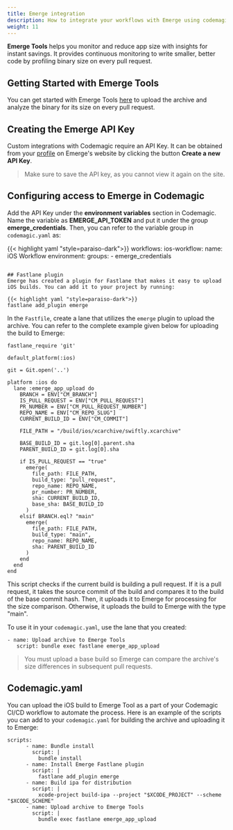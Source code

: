 ```yaml
---
title: Emerge integration
description: How to integrate your workflows with Emerge using codemagic.yaml
weight: 11
---
```


**Emerge Tools** helps you monitor and reduce app size with insights for instant savings. It provides continuous monitoring to write smaller, better code by profiling binary size on every pull request. 

## Getting Started with Emerge Tools
You can get started with Emerge Tools [here](https://www.emergetools.com/) to upload the archive and analyze the binary for its size on every pull request.

## Creating the Emerge API Key
Custom integrations with Codemagic require an API Key. It can be obtained from your [profile](https://www.emergetools.com/profile) on Emerge's website by clicking the button **Create a new API Key**. 

>  Make sure to save the API key, as you cannot view it again on the site.

## Configuring access to Emerge in Codemagic

Add the API Key under the **environment variables** section in Codemagic. Name the variable as **EMERGE_API_TOKEN** and put it under the group **emerge_credentials**. Then, you can refer to the variable group in `codemagic.yaml` as: 

{{< highlight yaml "style=paraiso-dark">}}
workflows:
  ios-workflow:
    name: iOS Workflow
    environment:
      groups:
        - emerge_credentials
```

## Fastlane plugin
Emerge has created a plugin for Fastlane that makes it easy to upload iOS builds. You can add it to your project by running:

{{< highlight yaml "style=paraiso-dark">}}
fastlane add_plugin emerge
```

In the `Fastfile`, create a lane that utilizes the `emerge` plugin to upload the archive. You can refer to the complete example given below for uploading the build to Emerge:

```
fastlane_require 'git'

default_platform(:ios)

git = Git.open('..')

platform :ios do
  lane :emerge_app_upload do
    BRANCH = ENV["CM_BRANCH"]
    IS_PULL_REQUEST = ENV["CM_PULL_REQUEST"]
    PR_NUMBER = ENV["CM_PULL_REQUEST_NUMBER"]
    REPO_NAME = ENV["CM_REPO_SLUG"]
    CURRENT_BUILD_ID = ENV["CM_COMMIT"]

    FILE_PATH = "/build/ios/xcarchive/swiftly.xcarchive"

    BASE_BUILD_ID = git.log[0].parent.sha
    PARENT_BUILD_ID = git.log[0].sha
    
    if IS_PULL_REQUEST == "true"
      emerge(
        file_path: FILE_PATH,
        build_type: "pull_request",
        repo_name: REPO_NAME,
        pr_number: PR_NUMBER,
        sha: CURRENT_BUILD_ID,
        base_sha: BASE_BUILD_ID
      )
    elsif BRANCH.eql? "main"
      emerge(
        file_path: FILE_PATH, 
        build_type: "main",
        repo_name: REPO_NAME,
        sha: PARENT_BUILD_ID
      )
    end
  end
end
```

This script checks if the current build is building a pull request. If it is a pull request, it takes the source commit of the build and compares it to the build of the base commit hash. Then, it uploads it to Emerge for processing for the size comparison. Otherwise, it uploads the build to Emerge with the type "main".

To use it in your `codemagic.yaml`, use the lane that you created: 

```
- name: Upload archive to Emerge Tools
   script: bundle exec fastlane emerge_app_upload
```

> You must upload a base build so Emerge can compare the archive's size differences in subsequent pull requests.

## Codemagic.yaml
You can upload the iOS build to Emerge Tool as a part of your Codemagic CI/CD workflow to automate the process. Here is an example of the scripts you can add to your `codemagic.yaml` for building the archive and uploading it to Emerge: 

```
scripts:
      - name: Bundle install
        script: | 
          bundle install
      - name: Install Emerge Fastlane plugin
        script: |
          fastlane add_plugin emerge
      - name: Build ipa for distribution
        script: | 
          xcode-project build-ipa --project "$XCODE_PROJECT" --scheme "$XCODE_SCHEME"
      - name: Upload archive to Emerge Tools
        script: | 
          bundle exec fastlane emerge_app_upload
```